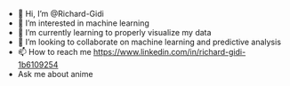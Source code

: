 - 👋 Hi, I’m @Richard-Gidi
- 👀 I’m interested in machine learning
- 🌱 I’m currently learning to properly visualize my data
- 💞️ I’m looking to collaborate on machine learning and predictive analysis
- 📫 How to reach me https://www.linkedin.com/in/richard-gidi-1b6109254
- Ask me about anime

<!---
Richard-Gidi/Richard-Gidi is a ✨ special ✨ repository because its `README.md` (this file) appears on your GitHub profile.
You can click the Preview link to take a look at your changes.
--->
